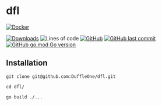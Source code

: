 # dfl

[![Docker](https://github.com/DuffleOne/dfl/workflows/Docker/badge.svg)](https://hub.docker.com/repository/docker/duffleone/dfl)

[![Downloads](https://img.shields.io/github/downloads/DuffleOne/dfl/total)](https://github.com/DuffleOne/dfl/pkgs/container/dfl)
![Lines of code](https://img.shields.io/tokei/lines/github/duffleone/dfl)
[![GitHub](https://img.shields.io/github/license/DuffleOne/dfl)](https://github.com/DuffleOne/dfl/blob/main/LICENSE)
[![GitHub last commit](https://img.shields.io/github/last-commit/duffleone/dfl)](https://github.com/DuffleOne/dfl/commits/main)
[![GitHub go.mod Go version](https://img.shields.io/github/go-mod/go-version/DuffleOne/dfl?filename=go%2Fgo.mod)](https://github.com/DuffleOne/dfl/blob/main/go/go.mod)

## Installation

`git clone git@github.com:DuffleOne/dfl.git`

`cd dfl/`

`go build ./...`
